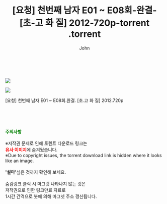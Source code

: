 ﻿---
layout: post
title:  "                   [요청] 천번째 남자 E01 ~ E08회-완결- [초-고 화 질] 2012-720p-torrent                .torrent"
author: John
categories: [ 드라마 ]
tags: [  ]
image: https://torrentrj58.com/uploadfile/full/5d35ef9b7348ef1bbd12ab152ca0926172e1f324.jpg"/></p><p><img src="https://torrentrj58.com/uploadfile/full/106acd83001de0491a2174db6f70303bb7ed59ed.jpg 
description: "                   [요청] 천번째 남자 E01 ~ E08회-완결- [초-고 화 질] 2012-720p-torrent                 torrent 정보 공유"
toc: true
toc_sticky: true
---

<br>
<p><img src="https://torrentrj58.com/uploadfile/full/5d35ef9b7348ef1bbd12ab152ca0926172e1f324.jpg"/></p><p><img src="https://torrentrj58.com/uploadfile/full/106acd83001de0491a2174db6f70303bb7ed59ed.jpg"/></p>
 [요청] 천번째 남자 E01 ~ E08회.완결. [초.고 화 질] 2012.720p  
    
<br><br><br>
<p data-ke-size="size16"><b><span style="color: green;">주의사항</span></b><br /><br />※저작권 문제로 인해 토렌트 다운로드 링크는<br /><b><span style="color: red;">유사 이미지</span></b>에 숨겨뒀습니다.<br />※Due to copyright issues, the torrent download link is hidden where it looks like an image.<br /><br /><b>'설마'</b>싶은 것까지 확인해 보세요.<br /><br />숨김링크 클릭 시 마그넷 나타나지 않는 것은<br />저작권으로 인한 링크만료 자료로<br />1시간 간격으로 봇에 의해 마그넷 주소 갱신됩니다.</p>
